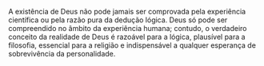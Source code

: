 ﻿A existência de Deus não pode jamais ser comprovada pela experiência científica ou pela razão pura da dedução lógica. Deus só pode ser compreendido no âmbito da experiência humana; contudo, o verdadeiro conceito da realidade de Deus é razoável para a lógica, plausível para a filosofia, essencial para a religião e indispensável a qualquer esperança de sobrevivência da personalidade.